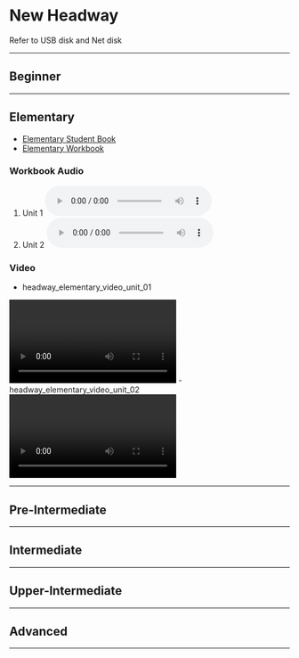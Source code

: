 # New Headway

Refer to USB disk and Net disk

---

## Beginner

---

## Elementary

- [Elementary Student Book](./elementary/hw4e-elementary-sb)
- [Elementary Workbook](./elementary/hw4e-elementary-wb)

### Workbook Audio

1. Unit 1 <audio src="./elementary/hw4e_elem_wbu01-08_part_1.mp3" controls="controls"></audio>
2. Unit 2 <audio src="./elementary/hw4e_elem_wbu01-08_part_1.mp3" controls="controls"></audio>

### Video

- headway_elementary_video_unit_01 
<video controls="controls">
    <source src="elementary/hw4e_elem_video_u01.mp4" type="video/mp4" />
</video>
- headway_elementary_video_unit_02 
<video controls="controls">
    <source src="elementary/hw4e_elem_video_u01.mp4" type="video/mp4" />
</video>

---

## Pre-Intermediate

---

## Intermediate

---

## Upper-Intermediate

---

## Advanced

---
